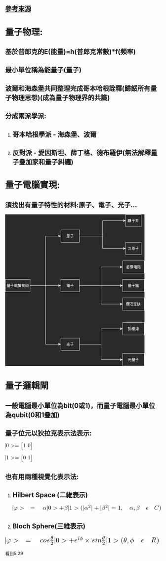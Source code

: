 ## [參考來源](https://www.youtube.com/watch?v=hXHrhnt2TEI)

# 量子物理:

## 基於普郎克的E(能量)=h(普郎克常數)*f(頻率)

## 最小單位稱為能量子(量子)

## 波爾和海森堡共同整理完成哥本哈根詮釋(歸餒所有量子物理思想)(成為量子物理界的共識)

## 分成兩派學派:

1. ## 哥本哈根學派 - 海森堡、波爾

2. ## 反對派 - 愛因斯坦、薛丁格、德布羅伊(無法解釋量子疊加家和量子糾纏)

# 量子電腦實現:

## 須找出有量子特性的材料:原子、電子、光子...

![](量子電腦技術.jpg)

# 量子邏輯閘

## 一般電腦最小單位為bit(0或1)，而量子電腦最小單位為qubit(0和1疊加)

## 量子位元以狄拉克表示法表示:

![](1.png)

![](2.png)

## 也有用兩種視覺化表示法:

1. ## Hilbert Space (二維表示)
   
   <img title="" src="3.png" alt="" width="594">

2. ## Bloch Sphere(三維表示)
   
 ![](4.png)

看到5:29
